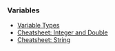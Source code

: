 ### Variables

- [Variable Types](https://dartpad.dev/?id=8a3b89421c2385d35250dfd94ae5d795)
- [Cheatsheet: Integer and Double](https://dartpad.dev/7fdf20b1a015587157e58acdb74e7ebd)
- [Cheatsheet: String](https://dartpad.dev/?id=0e0cb54cf6309373797f94950ac01d31)

